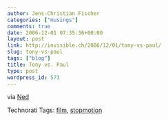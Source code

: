 ```yaml
---
author: Jens-Christian Fischer
categories: ["musings"]
comments: true
date: 2006-12-01 07:35:36+00:00
layout: post
link: http://invisible.ch/2006/12/01/tony-vs-paul/
slug: tony-vs-paul
tags: ["blog"]
title: Tony vs. Paul
type: post
wordpress_id: 573
---
```




via [Ned][1]

[1]: http://www.nedbatchelder.com/blog/200611.html#e20061130T075120


Technorati Tags: [film](http://www.technorati.com/tag/film), [stopmotion](http://www.technorati.com/tag/stopmotion)
